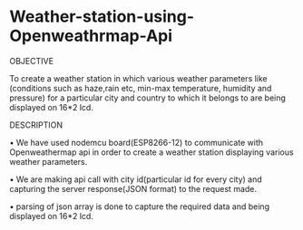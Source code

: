 # Weather-station-using-Openweathrmap-Api
OBJECTIVE


To create a weather station in which various weather parameters like (conditions such as haze,rain etc, min-max temperature, humidity and pressure) for a particular city and country to which it belongs to are being displayed on 16*2 lcd.


DESCRIPTION


• We have used nodemcu board(ESP8266-12) to communicate with Openweathermap api in order to create a weather station displaying various weather parameters.


• We are making api call with city id(particular id for every city) and capturing the server response(JSON format) to the request made.


• parsing of json array is done to capture the required data and being displayed on 16*2 lcd.


